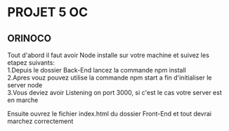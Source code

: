 # PROJET 5 OC
 ORINOCO
---------------------------------------
Tout d'abord il faut avoir Node installe sur votre machine et  suivez les etapez suivants:
<br>	1.Depuis le dossier Back-End  lancez la commande npm install
<br> 2.Apres vouz pouvez utilise la commande npm start a fin d'initialiser le server node
<br> 3.Vous deviez avoir Listening on port 3000, si c'est le cas votre server est en marche
  
Ensuite ouvrez le fichier index.html du dossier Front-End  et tout devrai marchez correctement
